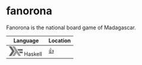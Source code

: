# fanorona
Fanorona is the national board game of Madagascar.


| Language                                                                        |  Location       |
|---------------------------------------------------------------------------------|-----------------|
| <img src="images/602px-Haskell-Logo.svg.png" width=37 height=26> Haskell  <img> | [:+1:](haskell) |
